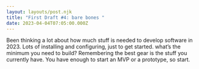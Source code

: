 ```yaml
---
layout: layouts/post.njk
title: "First Draft #4: bare bones "
date: 2023-04-04T07:05:00.000Z
---
```

Been thinking a lot about how much stuff is needed to develop software in 2023. Lots of installing and configuring, just to get started. what’s the minimum you need to build? Remembering the best gear is the stuff you currently have. You have enough to start an MVP or a prototype, so start.